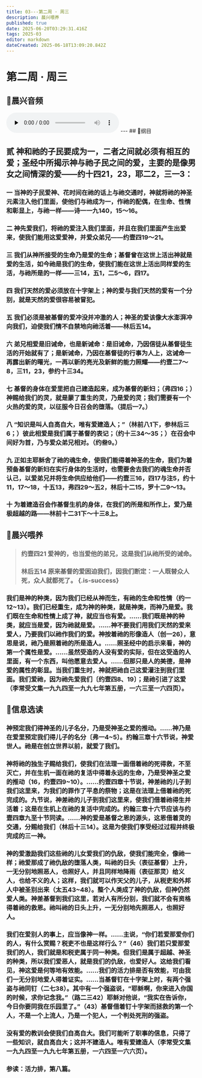 ```yaml
---
title: 03---第二周 · 周三
description: 晨兴喂养
published: true
date: 2025-06-20T03:29:31.416Z
tags: 2025-03
editor: markdown
dateCreated: 2025-06-18T13:09:20.842Z
---
```


# 第二周 · 周三
## 🎵晨兴音频
<audio id="audio" controls="" preload="none">
      <source id="mp3" src="/2025-03/week2/week2day3.mp3">
</audio>
---
## 📖纲目

## **贰    神和祂的子民要成为一，二者之间就必须有相互的爱；圣经中所揭示神与祂子民之间的爱，主要的是像男女之间情深的爱——约十四21，23，耶二2，三一3：**

### **一    当神的子民爱神、花时间在祂的话上与祂交通时，神就将祂的神圣元素注入他们里面，使他们与祂成为一，作祂的配偶，在生命、性情和彰显上，与祂一样——诗一一九140，15～16。**

### **二    神先爱我们，将祂的爱注入我们里面，并且在我们里面产生出爱来，使我们能用这爱爱神，并爱众弟兄——约壹四19～21。**

### **三    我们从神所接受的生命乃是爱的生命；基督曾在这世上活出神就是爱的生活，如今祂是我们的生命，使我们能在这世上活出同样爱的生活，与祂所是的一样——三14，五1，二5～6，四17。**

### **四    我们天然的爱必须放在十字架上；神的爱与我们天然的爱有一个分别，就是天然的爱很容易被冒犯。**

### **五    我们必须是被基督的爱冲没并冲激的人；神圣的爱该像大水澎湃冲向我们，迫使我们情不自禁地向祂活着——林后五14。**

### **六    弟兄相爱是旧诫命，也是新诫命：是旧诫命，乃因信徒从基督徒生活的开始就有了；是新诫命，乃因在基督徒的行事为人上，这诫命一再露出新的曙光，一再以新的亮光及新鲜的能力照耀——约壹二7～8，三11，23，参约十三34。**

### **七    基督的身体在爱里把自己建造起来，成为基督的新妇；（弗四16；）神赐给我们的灵，就是蒙了重生的灵，乃是爱的灵；我们需要有一个火热的爱的灵，以征服今日召会的堕落。（提后一7。）**

### **八    “知识是叫人自高自大，唯有爱建造人；”（林前八1下，参林后三6；）彼此相爱是我们属于基督的表记；（约十三34～35；）在召会中间好为首，乃与爱众弟兄相对。（约叁9。）**

### **九    正如主耶稣舍了祂的魂生命，使我们能得着神圣的生命，我们为着预备基督的新妇在实行身体的生活时，也需要舍去我们的魂生命并否认己，以爱弟兄并将生命供应给他们——约壹三16，四17与注5，约十11，17～18，十五13，弗四29～五2，林后十二15，罗十二9～13。**

### **十    为着建造召会作基督生机的身体，在我们的所是和所作上，爱乃是极超越的路——林前十二31下～十三8上。**

## 📖晨兴喂养

>### **约壹四21**    **爱神的，也当爱他的弟兄，这是我们从祂所受的诫命。**
>
>### **林后五14**    **原来基督的爱困迫我们，因我们断定：一人既替众人死，众人就都死了。** {.is-success}

### 我们是神的种类，因为我们已经从神而生，有祂的生命和性情（约一12~13）。我们已经重生，成为神的种类，就是神类，而神乃是爱。我们既在生命和性情上成了神，就应当也有爱。……我们既是神的种类，就应当是爱，因为祂就是爱。……神不要我们用我们天然的爱来爱人，乃要我们以祂作我们的爱。神按着祂的形像造人（创一26），意思是说，祂乃是照着祂的所是造人。……照圣经中的启示来看，神的第一个属性是爱。……虽然受造的人没有爱的实际，但在这受造的人里面，有一个东西，叫他愿意去爱人。……但那只是人的美德，是神爱的属性的彰显。当我们重生时，神就把祂自己这爱灌注到我们里面。我们爱祂，因为祂先爱我们〔约壹四8、19〕；是祂引进了这爱（李常受文集一九九四至一九九七年第五册，一六三至一六四页）。

## 📖信息选读

### 神预定我们得神圣的儿子名分，乃是受神圣之爱的推动。……神乃是在爱里预定我们得儿子的名分〔弗一4~5〕。约翰三章十六节说，神爱世人。祂是在创立世界以前，就爱了我们。

### 神将祂的独生子赐给我们，使我们在法理一面借着祂的死得救，不至灭亡，并在生机一面在祂的复活中得着永远的生命，乃是受神圣之爱的推动（16，约壹四9~10）。……约壹四章十节说，神差祂的儿子到我们这里来，为我们的罪作了平息的祭物；这是在法理上借着祂的死完成的。九节说，神差祂的儿子到我们这里来，使我们借着祂得生并活着；这是在生机上在祂的复活中完成的。约翰三章十六节应该与约壹四章九至十节同读。……神的爱是基督之恩的源头，这恩借着灵的交通，分赐给我们（林后十三14）。这是为使我们享受经过过程并终极完成的三一神。

### 神的爱激励我们这些祂的儿女爱我们的仇敌，使我们能完全，像祂一样；祂爱那成了祂仇敌的堕落人类，叫祂的日头（表征基督）上升，一无分别地照恶人，也照好人，并且同样地降雨（表征那灵）给义人，也给不义的人；这样，我们就可以作天父的儿子，从税吏和外邦人中被圣别出来（太五43~48）。整个人类成了神的仇敌，但神仍然爱人类。神差基督到我们这里，若对人有所分别，我们就不会有资格得着祂的救恩。祂叫祂的日头上升，一无分别地先照恶人，也照好人。

### 我们在爱别人的事上，应当像神一样。……主说，“你们若爱那爱你们的人，有什么赏赐？税吏不也是这样行么？”（46）我们若只爱那爱我们的人，我们就是和税吏属于同一种类。但我们是属于超越、神圣的种类，所以我们爱恶人，就是我们的仇敌，也爱好人。这给我们看见，神这爱是何等地有效能。……我们的活力排是否有效能，可由我们一无分别地爱人得着证实。……当基督钉在十字架上时，有两个强盗与祂同钉（二七38）。其中有一个强盗说，“耶稣啊，你来进入你国的时候，求你记念我。”（路二三42）耶稣对他说，“我实在告诉你，今日你要同我在乐园里了。”（43）基督借着钉十字架而拯救的第一个人，不是一个上流人，乃是一个犯人，一个判处死刑的强盗。

### 没有爱的教训会使我们自高自大。我们可能听了职事的信息，只得了一些知识，就自高自大；这并不建造人。唯有爱建造人（李常受文集一九九四至一九九七年第五册，一六四至一六六页）。

### 参读：活力排，第八篇。
<!-- Google tag (gtag.js) -->
<script async src="https://www.googletagmanager.com/gtag/js?id=G-1P8709Z16T"></script>
<script>
  window.dataLayer = window.dataLayer || [];
  function gtag(){dataLayer.push(arguments);}
  gtag('js', new Date());

  gtag('config', 'G-1P8709Z16T');
</script>